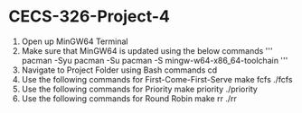 # CECS-326-Project-4
1. Open up MinGW64 Terminal
2. Make sure that MinGW64 is updated using the below commands
'''
   pacman -Syu
   pacman -Su
   pacman -S mingw-w64-x86_64-toolchain
'''
4. Navigate to Project Folder using Bash commands cd
5. Use the following commands for First-Come-First-Serve
   make fcfs
   ./fcfs <text-file-containing-tasks>
6. Use the following commands for Priority
   make priority
   ./priority <text file containing tasks>
7. Use the following commands for Round Robin
   make rr
   ./rr <text file containing tasks>

